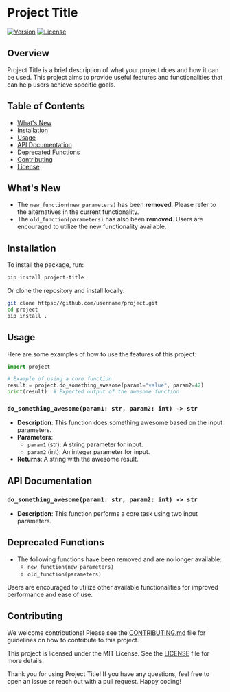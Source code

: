 # Project Title

[![Version](https://img.shields.io/badge/version-1.0.0-brightgreen.svg)](https://github.com/username/project/releases)
[![License](https://img.shields.io/badge/license-MIT-blue.svg)](LICENSE)

## Overview

Project Title is a brief description of what your project does and how it can be used. This project aims to provide useful features and functionalities that can help users achieve specific goals.

## Table of Contents
- [What's New](#whats-new)
- [Installation](#installation)
- [Usage](#usage)
- [API Documentation](#api-documentation)
- [Deprecated Functions](#deprecated-functions)
- [Contributing](#contributing)
- [License](#license)

## What's New
- The `new_function(new_parameters)` has been **removed**. Please refer to the alternatives in the current functionality.
- The `old_function(parameters)` has also been **removed**. Users are encouraged to utilize the new functionality available.

## Installation
To install the package, run:

```bash
pip install project-title
```

Or clone the repository and install locally:

```bash
git clone https://github.com/username/project.git
cd project
pip install .
```

## Usage
Here are some examples of how to use the features of this project:

```python
import project

# Example of using a core function
result = project.do_something_awesome(param1="value", param2=42)
print(result)  # Expected output of the awesome function
```

### `do_something_awesome(param1: str, param2: int) -> str`
- **Description**: This function does something awesome based on the input parameters.
- **Parameters**:
  - `param1` (str): A string parameter for input.
  - `param2` (int): An integer parameter for input.
- **Returns**: A string with the awesome result.

## API Documentation
### `do_something_awesome(param1: str, param2: int) -> str`
- **Description**: This function performs a core task using two input parameters.

## Deprecated Functions
- The following functions have been removed and are no longer available:
  - `new_function(new_parameters)`
  - `old_function(parameters)`

Users are encouraged to utilize other available functionalities for improved performance and ease of use.

## Contributing
We welcome contributions! Please see the [CONTRIBUTING.md](CONTRIBUTING.md) file for guidelines on how to contribute to this project.

This project is licensed under the MIT License. See the [LICENSE](LICENSE) file for more details.

Thank you for using Project Title! If you have any questions, feel free to open an issue or reach out with a pull request. Happy coding!